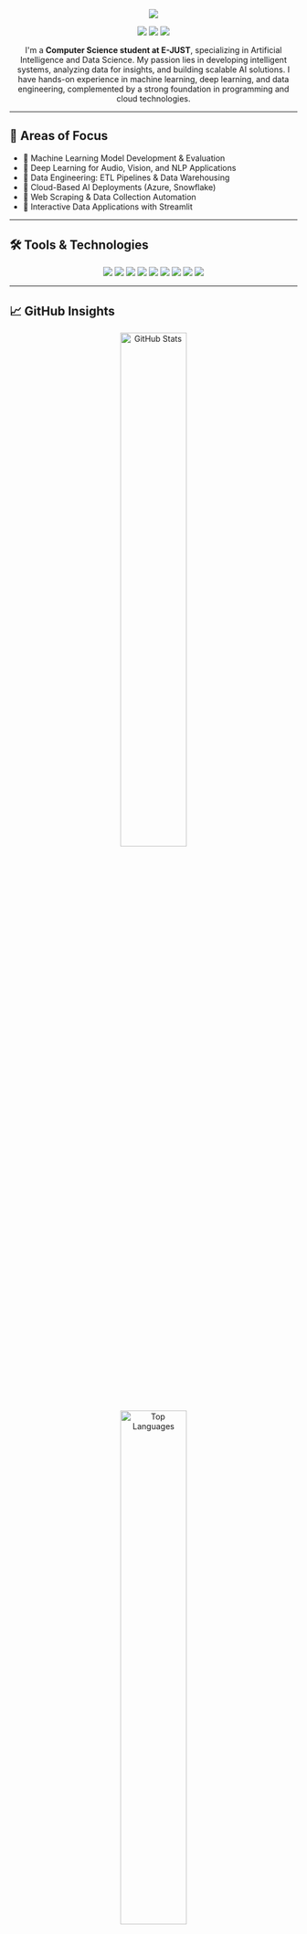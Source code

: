 <p align="center">
  <img src="https://capsule-render.vercel.app/api?type=waving&color=gradient&text=%F0%9F%91%8B%20Hi%2C%20I%27m%20Ziad&height=100&section=header"/>
</p>

<p align="center">
    <img src="https://img.shields.io/badge/Artificial%20Intelligence-%230077B5.svg?&style=for-the-badge&logo=python&logoColor=white">
    <img src="https://img.shields.io/badge/Machine%20Learning-%23FF6F00.svg?&style=for-the-badge&logo=tensorflow&logoColor=white">
    <img src="https://img.shields.io/badge/Data%20Science-%230072C6.svg?&style=for-the-badge&logo=azure-devops&logoColor=white">
</p>

<p align="center">
    I'm a <strong>Computer Science student at E-JUST</strong>, specializing in Artificial Intelligence and Data Science. My passion lies in developing intelligent systems, analyzing data for insights, and building scalable AI solutions. I have hands-on experience in machine learning, deep learning, and data engineering, complemented by a strong foundation in programming and cloud technologies.
</p>

<hr>

<h2>💼 Areas of Focus</h2>
<ul>
    <li>🔹 Machine Learning Model Development & Evaluation</li>
    <li>🔹 Deep Learning for Audio, Vision, and NLP Applications</li>
    <li>🔹 Data Engineering: ETL Pipelines & Data Warehousing</li>
    <li>🔹 Cloud-Based AI Deployments (Azure, Snowflake)</li>
    <li>🔹 Web Scraping & Data Collection Automation</li>
    <li>🔹 Interactive Data Applications with Streamlit</li>
</ul>

<hr>

<h2>🛠 Tools & Technologies</h2>
<p align="center">
    <img src="https://img.shields.io/badge/Python-%233776AB.svg?style=for-the-badge&logo=python&logoColor=white">
    <img src="https://img.shields.io/badge/TensorFlow-%23FF6F00.svg?style=for-the-badge&logo=tensorflow&logoColor=white">
    <img src="https://img.shields.io/badge/PyTorch-%23EE4C2C.svg?style=for-the-badge&logo=pytorch&logoColor=white">
    <img src="https://img.shields.io/badge/Scikit--learn-%23F7931E.svg?style=for-the-badge&logo=scikit-learn&logoColor=white">
    <img src="https://img.shields.io/badge/Azure-%230072C6.svg?style=for-the-badge&logo=microsoft-azure&logoColor=white">
    <img src="https://img.shields.io/badge/Snowflake-%2300C7E5.svg?style=for-the-badge&logo=snowflake&logoColor=white">
    <img src="https://img.shields.io/badge/Streamlit-%23FF4B4B.svg?style=for-the-badge&logo=streamlit&logoColor=white">
    <img src="https://img.shields.io/badge/SQL-%2300C7E5.svg?style=for-the-badge&logo=postgresql&logoColor=white">
    <img src="https://img.shields.io/badge/Git-%23F05032.svg?style=for-the-badge&logo=git&logoColor=white">
</p>

<hr>

<h2>📈 GitHub Insights</h2>
<p align="center">
    <img src="https://github-readme-stats.vercel.app/api?username=ziadsalama95&show_icons=true&theme=radical" alt="GitHub Stats" width="48%">
</p>
<p align="center">
    <img src="https://github-readme-stats.vercel.app/api/top-langs/?username=ziadsalama95&layout=compact&theme=radical" alt="Top Languages" width="48%">
</p>

<hr>

<h2>📬 Contact</h2>
<p align="center">
    <a href="mailto:ziadsalama95@gmail.com">
        <img src="https://img.shields.io/badge/Email-%23D14836.svg?style=for-the-badge&logo=gmail&logoColor=white">
    </a>
    <a href="https://github.com/ziadsalama95">
        <img src="https://img.shields.io/badge/GitHub-%23181717.svg?style=for-the-badge&logo=github&logoColor=white">
    </a>
    <a href="https://linkedin.com/in/ziadsalama/">
        <img src="https://img.shields.io/badge/LinkedIn-%230077B5.svg?style=for-the-badge&logo=linkedin&logoColor=white">
    </a>
</p>

<p align="center">
    <img src="https://komarev.com/ghpvc/?username=ziadsalama95&color=brightgreen">
</p>

<hr>

<h2>🚀 Let's Collaborate</h2>
<p align="center">
    I'm open to collaborations in AI, machine learning, and data-driven projects. Whether it's research, development, or innovative applications, let's connect and create impactful solutions together.
</p>

<p align="center">
  <img src="https://capsule-render.vercel.app/api?type=waving&color=gradient&height=100&section=footer"/>
</p>
